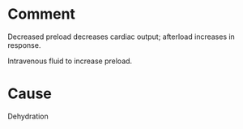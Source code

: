 # Comment

Decreased preload decreases cardiac output; afterload increases in response.

Intravenous fluid to increase preload.

# Cause

Dehydration
